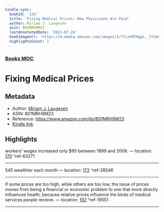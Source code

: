 ```yaml
---
kindle-sync:
  bookId: '324'
  title: 'Fixing Medical Prices: How Physicians Are Paid'
  author: Miriam J. Laugesen
  asin: B01MRH9M23
  lastAnnotatedDate: '2021-07-24'
  bookImageUrl: 'https://m.media-amazon.com/images/I/71ixhBTHgpL._SY160.jpg'
  highlightsCount: 3
---
```

### [Books MOC](Books%20MOC.md)

# Fixing Medical Prices

## Metadata
* Author: [Miriam J. Laugesen](https://www.amazon.comundefined)
* ASIN: B01MRH9M23
* Reference: https://www.amazon.com/dp/B01MRH9M23
* [Kindle link](kindle://book?action=open&asin=B01MRH9M23)

## Highlights
workers’ wages increased only $95 between 1999 and 2009. — location: [170](kindle://book?action=open&asin=B01MRH9M23&location=170) ^ref-63271

---
545 wealthier each month — location: [172](kindle://book?action=open&asin=B01MRH9M23&location=172) ^ref-28546

---
If some prices are too high, while others are too low, the issue of prices moves from being a financial or economic problem to one that more directly influences health, because relative prices influence the kinds of medical services people receive. — location: [192](kindle://book?action=open&asin=B01MRH9M23&location=192) ^ref-19551

---
